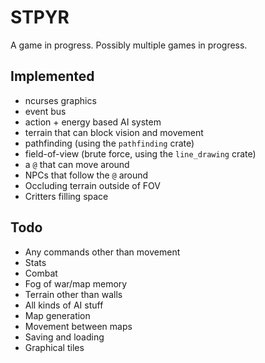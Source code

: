 # STPYR

A game in progress. Possibly multiple games in progress.

## Implemented

- ncurses graphics
- event bus
- action + energy based AI system
- terrain that can block vision and movement
- pathfinding (using the `pathfinding` crate)
- field-of-view (brute force, using the `line_drawing` crate)
- a `@` that can move around
- NPCs that follow the `@` around
- Occluding terrain outside of FOV
- Critters filling space

## Todo

- Any commands other than movement
- Stats
- Combat
- Fog of war/map memory
- Terrain other than walls
- All kinds of AI stuff
- Map generation
- Movement between maps
- Saving and loading
- Graphical tiles
